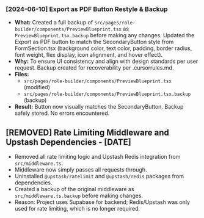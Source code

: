 ### [2024-06-10] Export as PDF Button Restyle & Backup
- **What:** Created a full backup of `src/pages/role-builder/components/PreviewBlueprint.tsx` as `PreviewBlueprint.tsx.backup` before making any changes. Updated the Export as PDF button to match the SecondaryButton style from FormSection.tsx (background color, text color, padding, border radius, font weight, flex display, icon alignment, and hover effect).
- **Why:** To ensure UI consistency and align with design standards per user request. Backup created for recoverability per .cursorrules.md.
- **Files:**
  - `src/pages/role-builder/components/PreviewBlueprint.tsx` (modified)
  - `src/pages/role-builder/components/PreviewBlueprint.tsx.backup` (backup)
- **Result:** Button now visually matches the SecondaryButton. Backup safely stored. No errors encountered.

## [REMOVED] Rate Limiting Middleware and Upstash Dependencies - [DATE]

- Removed all rate limiting logic and Upstash Redis integration from `src/middleware.ts`.
- Middleware now simply passes all requests through.
- Uninstalled `@upstash/ratelimit` and `@upstash/redis` packages from dependencies.
- Created a backup of the original middleware as `src/middleware.ts.backup` before making changes.
- Reason: Project uses Supabase for backend; Redis/Upstash was only used for rate limiting, which is no longer required. 